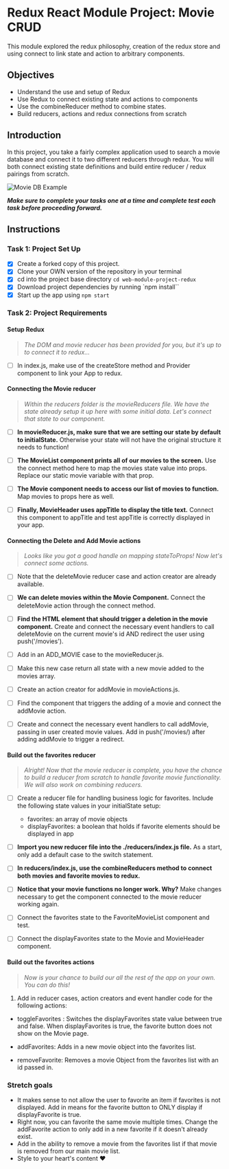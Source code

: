 # Redux React Module Project: Movie CRUD

This module explored the redux philosophy, creation of the redux store and using connect to link state and action to arbitrary components.

## Objectives
- Understand the use and setup of Redux
- Use Redux to connect existing state and actions to components
- Use the combineReducer method to combine states.
- Build reducers, actions and redux connections from scratch

## Introduction
In this project, you take a fairly complex application used to search a movie database and connect it to two different reducers through redux. You will both connect existing state definitions and build entire reducer / redux pairings from scratch.

![Movie DB Example](project-goals.gif)

***Make sure to complete your tasks one at a time and complete test each task before proceeding forward.***

## Instructions
### Task 1: Project Set Up
* [x] Create a forked copy of this project.
* [x] Clone your OWN version of the repository in your terminal
* [x] cd into the project base directory `cd web-module-project-redux`
* [x] Download project dependencies by running `npm install``
* [x] Start up the app using `npm start`

### Task 2: Project Requirements
#### Setup Redux
> *The DOM and movie reducer has been provided for you, but it's up to to connect it to redux...*

* [ ] In index.js, make use of the createStore method and Provider component to link your App to redux.

#### Connecting the Movie reducer
> *Within the reducers folder is the movieReducers file. We have the state already setup it up here with some initial data. Let's connect that state to our component.*

* [ ] **In movieReducer.js, make sure that we are setting our state by default to initialState.** Otherwise your state will not have the original structure it needs to function!

* [ ] **The MovieList component prints all of our movies to the screen.** Use the connect method here to map the movies state value into props. Replace our static movie variable with that prop.

* [ ] **The Movie component needs to access our list of movies to function.** Map movies to props here as well.

* [ ] **Finally, MovieHeader uses appTitle to display the title text.** Connect this component to appTitle and test appTitle is correctly displayed in your app.


#### Connecting the Delete and Add Movie actions
> *Looks like you got a good handle on mapping stateToProps! Now let's connect some actions.*

* [ ] Note that the deleteMovie reducer case and action creator are already available.

* [ ] **We can delete movies within the Movie Component.** Connect the deleteMovie action through the connect method.

* [ ] **Find the HTML element that should trigger a deletion in the movie component.** Create and connect the necessary event handlers to call deleteMovie on the current movie's id AND redirect the user using push('/movies').

* [ ] Add in an ADD_MOVIE case to the movieReducer.js.
* [ ] Make this new case return all state with a new movie added to the movies array.
* [ ] Create an action creator for addMovie in movieActions.js.
* [ ] Find the component that triggers the adding of a movie and connect the addMovie action.
* [ ] Create and connect the necessary event handlers to call addMovie, passing in user created movie values. Add in push('/movies/) after adding addMovie to trigger a redirect.

#### Build out the favorites reducer
> *Alright! Now that the movie reducer is complete, you have the chance to build a reducer from scratch to handle favorite movie functionality. We will also work on combining reducers.*

* [ ] Create a reducer file for handling business logic for favorites. Include the following state values in your initialState setup:
  -  favorites: an array of movie objects
  -  displayFavorites: a boolean that holds if favorite elements should be displayed in app

* [ ] **Import you new reducer file into the ./reducers/index.js file.** As a start, only add a default case to the switch statement.

* [ ] **In reducers/index.js, use the combineReducers method to connect both movies and favorite movies to redux.**

* [ ] **Notice that your movie functions no longer work. Why?** Make changes necessary to get the component connected to the movie reducer working again.

* [ ] Connect the favorites state to the FavoriteMovieList component and test.

* [ ] Connect the displayFavorites state to the Movie and MovieHeader component.

#### Build out the favorites actions
> *Now is your chance to build our all the rest of the app on your own. You can do this!*

1. Add in reducer cases, action creators and event handler code for the following actions:
  - toggleFavorites : Switches the displayFavorites state value between true and false. When displayFavorites is true, the favorite button does not show on the Movie page.
  
  - addFavorites: Adds in a new movie object into the favorites list.
  - removeFavorite: Removes a movie Object from the favorites list with an id passed in.

### Stretch goals
- It makes sense to not allow the user to favorite an item if favorites is not displayed. Add in means for the favorite button to ONLY display if displayFavorite is true.
- Right now, you can favorite the same movie multiple times. Change the addFavorite action to only add in a new favorite if it doesn't already exist.
- Add in the ability to remove a movie from the favorites list if that movie is removed from our main movie list.
- Style to your heart's content ❤️